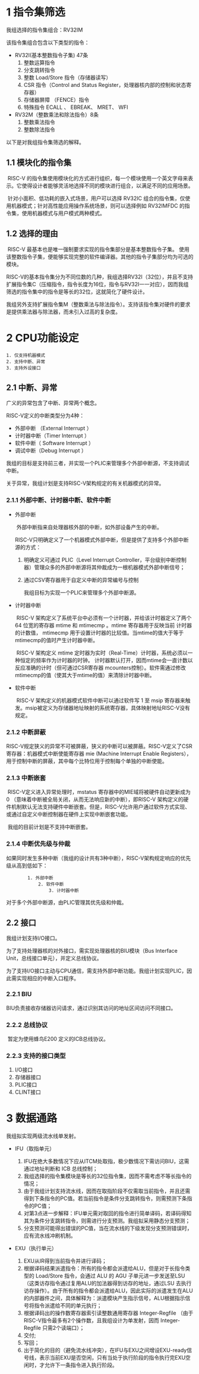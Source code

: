 # 1 指令集筛选

我组选择的指令集组合：RV32IM

该指令集组合包含以下类型的指令：

- RV32I(基本整数指令子集) 47条
  1. 整数运算指令
  2. 分支跳转指令
  3. 整数 Load/Store 指令（存储器读写）
  4. CSR 指令（Control and Status Register，处理器核内部的控制和状态寄存器）
  5. 存储器屏障 （FENCE）指令
  6. 特殊指令 ECALL 、 EBREAK、 MRET、 WFI
- RV32M（整数乘法和除法指令）8条
  1. 整数乘法指令
  2. 整数除法指令

以下是对我组指令集筛选的解释。

## 1.1 模块化的指令集

​		RISC-V 的指令集使用模块化的方式进行组织，每一个模块使用一个英文字母来表示。它使得设计者能够灵活地选择不同的模块进行组合，以满足不同的应用场景。

​		针对小面积、低功耗的嵌入式场景，用户可以选择 RV32IC 组合的指令集，仅使用机器模式；针对高性能应用操作系统场景，则可以选择例如 RV32IMFDC 的指令集，使用机器模式与用户模式两种模式。

## 1.2 选择的理由

​		RISC-V 最基本也是唯一强制要求实现的指令集部分是基本整数指令子集。 使用该整数指令子集，便能够实现完整的软件编译器。其他的指令子集部分均为可选的模块。	

​		RISC-V的基本指令集分为不同位数的几种，我组选择RV32I（32位），并且不支持扩展指令集C（压缩指令，指令长度为16位，指令与RV32I一一对应），因而我组筛选的指令集中的指令是等长的32位，这就简化了硬件设计。

​		我组另外支持扩展指令集M（整数乘法与除法指令）。支持该指令集对硬件的要求是提供乘法器与除法器，而未引入过高的复杂度。

# 2 CPU功能设定

 	1. 仅支持机器模式
 	2. 支持中断、异常
 	3. 支持外设接口

## 2.1 中断、异常

广义的异常包含了中断、异常两个概念。

RISC-V定义的中断类型分为4种：

- 外部中断 （External Interrupt ）
- 计时器中断（Timer Interrupt ）
- 软件中断（ Software Interrupt ）
- 调试中断（Debug Interrupt ）

我组的目标是支持前三者，并实现一个PLIC来管理多个外部中断源，不支持调试中断。

关于异常，我组计划是支持RISC-V架构规定的有关机器模式的异常。

### 2.1.1 外部中断、计时器中断、软件中断

- 外部中断

  ​		外部中断指来自处理器核外部的中断，如外部设备产生的中断。

  ​		RISC-V只明确定义了一个机器模式外部中断，但是提供了支持多个外部中断源的方式：

     1. 明确定义可通过 PLIC（Level Interrupt Controller，平台级别中断控制器）管理众多的外部中断源将其仲裁成为一根机器模式外部中断信号；

     2. 通过CSV寄存器用于自定义中断的异常编号与控制

        我组目标为实现一个PLIC来管理多个外部中断源。

- 计时器中断

  ​		RISC-V 架构定义了系统平台中必须有一个计时器，并给该计时器定义了两个 64 位宽的寄存器 mtime 和 mtimecmp 。mtime 寄存器用于反映当前 计时器的计数值， mtimecmp 用于设置计时器的比较值。当mtime的值大于等于mtimecmp的值时产生计时器中断。

  ​		RISC-V 架构定义 mtime 定时器为实时（Real-Time）计时器，系统必须以一种恒定的频率作为计时器的时钟。 计时器默认打开，因而mtime会一直计数以反应准确的计时（但可通过CSR寄存器 mcounters控制）。软件需通过修改mtimecmp的值（使其大于mtime的值）来清除计时器中断。

- 软件中断

  ​		RISC-V 架构定义的机器模式软件中断可以通过软件写 1 至 msip 寄存器来触发。msip被定义为存储器地址映射的系统寄存器，具体映射地址RISC-V没有规定。

### 2.1.2 中断屏蔽

​		RISC-V规定狭义的异常不可被屏蔽，狭义的中断可以被屏蔽。RISC-V定义了CSR 寄存器：机器模式中断使能寄存器 mie (Machine Interrupt Enable Registers）， 用于控制中断的屏蔽，其中每个比特位用于控制每个单独的中断使能。

### 2.1.3 中断嵌套

​		RISC-V定义进入异常处理时，mstatus 寄存器中的MIE域将被硬件自动更新成为 0 （意味着中断被全局关闭，从而无法响应新的中断），即RlSC-V 架构定义的硬件机制默认无法支持硬件中断嵌套。但是，RISC-V允许用户通过软件方式实现、或通过自定义中断控制器在硬件上实现中断嵌套功能。

​		我组的目前计划是不支持中断嵌套。

### 2.1.4 中断优先级与仲裁

​	如果同时发生多种中断（我组的设计共有3种中断），RISC-V架构规定响应的优先级从高到低如下：

   			1. 外部中断
      			2. 软件中断
         			3. 计时器中断

对于多个外部中断源，由PLIC管理其优先级和仲裁。

## 2.2 接口

我组计划支持I/O接口。

为了支持处理器核的对外接口，需实现处理器核的BIU模块（Bus Interface Unit，总线接口单元），并定义总线协议。

为了支持I/O接口主动与CPU通信，需支持外部中断功能。我组计划实现PLIC，因此需实现相应的中断入口程序。

### 2.2.1 BIU

​		BIU负责接收存储器访问请求，通过识别其访问的地址区间访问不同接口。

### 2.2.2 总线协议

​		暂定为使用蜂鸟E200 定义的ICB总线协议。

### 2.2.3 支持的接口类型

1. I/O接口
2. 存储器接口
3. PLIC接口
4. CLINT接口

# 3 数据通路

我组拟实现两级流水线单发射。

- IFU（取指单元）
  1. IFU在绝大多数情况下应从ITCM处取指，极少数情况下需访问BIU，这需通过地址判断和 ICB 总线控制；
  2. 我组选择的指令集模块是等长的32位指令集，因而不需考虑不等长指令的情况；
  3. 由于我组计划支持流水线，因而在取指阶段不仅需取当前指令，并且还需得到下条指令的PC值。若当前指令是条件分支跳转指令，则需预测下条指令的PC值；
  4. 对第3点进一步解释：IFU单元需对取回的指令进行简单译码，若译码得知其为条件分支跳转指令，则需进行分支预测。我组拟采用静态分支预测；
  5. 分支预测可能得出错误的PC值，当在流水线的下级发现分支预测错误时，应有流水线冲刷机制。

- EXU（执行单元）
  1. EXU从IR得到当前指令并进行译码；
  2. 根据译码结果派遣指令：所有的指令都会派遣给ALU，但是对于长指令类型的 Load/Store 指令，会通过  ALU 的 AGU 子单元进一步发送至LSU（这类访存指令通过复用ALU的加法器得到访存的地址，通过LSU 去执行访存操作）。由于所有的指令都会派遣给ALU，因此实际的派遣发生在ALU的内部器件之间，具体解释为：派遣模块产生指示信号，ALU根据指示信号将指令派遣给不同的单元执行；
  3. 根据译码出的操作数寄存器索引读整数通用寄存器 Integer-Regfile （由于RISC-V指令最多有2个操作数，且我组设计为单发射，因而 Integer-Regfile 只需2个读端口）；
  4. 交付;
  5. 写回；
  6. 出于简化的目的（避免流水线冲突），在IFU与EXU之间增设EXU-ready信号线，表示当前EXU是否空闲，只有当处于执行阶段的指令执行完EXU空闲时，才允许下一条指令进入执行阶段。

